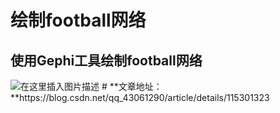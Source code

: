 # 绘制football网络
## 使用Gephi工具绘制football网络

<img src="https://img-blog.csdnimg.cn/20210329144937643.png?x-oss-process=image/watermark,type_ZmFuZ3poZW5naGVpdGk,shadow_10,text_aHR0cHM6Ly9ibG9nLmNzZG4ubmV0L3FxXzQzMDYxMjkw,size_16,color_FFFFFF,t_70" alt="在这里插入图片描述"/>
# **文章地址： **https://blog.csdn.net/qq_43061290/article/details/115301323